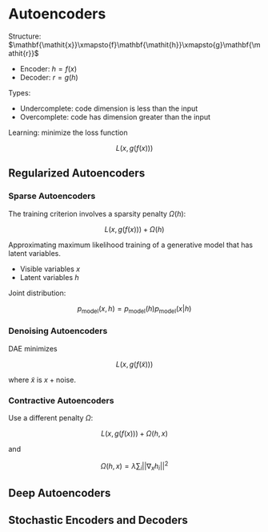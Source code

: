 # Autoencoders

Structure: $\mathbf{\mathit{x}}\xmapsto{f}\mathbf{\mathit{h}}\xmapsto{g}\mathbf{\mathit{r}}$

- Encoder: $\mathbf{\mathit{h}}=f(x)$
- Decoder: $r=g(h)$

Types:

- Undercomplete: code dimension is less than the input
- Overcomplete: code has dimension greater than the input

Learning: minimize the loss function

$$
\begin{equation}
L(x,g(f(x)))
\end{equation}
$$

## Regularized Autoencoders

### Sparse Autoencoders

The training criterion involves a sparsity penalty $\Omega(h)$:

$$
\begin{equation}
L(x,g(f(x))) + \Omega(h)
\end{equation}
$$

Approximating maximum likelihood training of a generative
model that has latent variables.

- Visible variables $x$
- Latent variables $h$

Joint distribution:

$$
\begin{equation}
p_\text{model}(x,h)=p_\text{model}(h)p_\text{model}(x|h)
\end{equation}
$$

### Denoising Autoencoders

DAE minimizes

$$
\begin{equation}
L(x,g(f(\tilde{x})))
\end{equation}
$$

where $\tilde{x}$ is $x + \text{noise}$.

### Contractive Autoencoders

Use a different penalty $\Omega$:

$$
\begin{equation}
L(x,g(f(x))) + \Omega(h,x)
\end{equation}
$$

and

$$
\begin{equation}
\Omega(h,x) = \lambda\sum_i ||\nabla_x h_i||^2
\end{equation}
$$

## Deep Autoencoders

## Stochastic Encoders and Decoders
